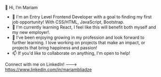 👋 Hi, I’m Mariam
- 👀 I'm an Entry Level Frontend Developer with a goal to finding my first job opportunity! With CSS/HTML, JavaScript, Bootstrap. 
- 🌱 I'm currently learning React, I feel like this will benefit both myself and my new employer!.
- 💞️ I've been enjoying growing in my profession and look forward to further learning. 
I love working on projects that make an impact, or projects that bring happiness and passion!
- 📫 If you'd like to collaborate on anything, I'm open to help!

Connect with me on LinkedIn! ---> https://www.linkedin.com/in/mariambliadze
